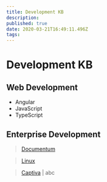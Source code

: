 ```yaml
---
title: Development KB
description: 
published: true
date: 2020-03-21T16:49:11.496Z
tags: 
---
```


# Development KB

## Web Development
- Angular
- JavaScript
- TypeScript

## Enterprise Development
> [Documentum](/dev/documentum)

> [Linux](/dev/linux)

> [Captiva](/dev/captiva) | abc